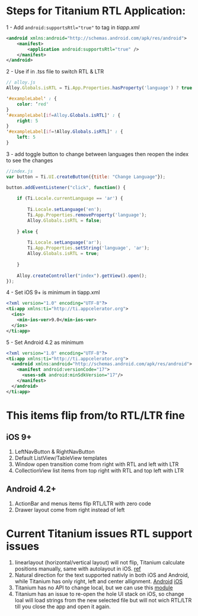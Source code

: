 # Steps for Titanium RTL Application:

1 - Add `android:supportsRtl="true"` to <application> tag in _tiapp.xml_
```xml
<android xmlns:android="http://schemas.android.com/apk/res/android">
    <manifest>
        <application android:supportsRtl="true" />
    </manifest>
</android>
```
2 - Use if in .tss file to switch RTL & LTR
```javascript
// alloy.js
Alloy.Globals.isRTL = Ti.App.Properties.hasProperty('language') ? true : false;
```
```css
'#exampleLabel' : {
	color: ‘red'
}
'#exampleLabel[if=Alloy.Globals.isRTL]' : {
	right: 5
}
'#exampleLabel[if=!Alloy.Globals.isRTL]' : {
	left: 5
}
```
3 - add toggle button to change between languages then reopen the index to see the changes
```javascript
//index.js
var button = Ti.UI.createButton({title: "Change Language"});

button.addEventListener("click", function() {
	
	if (Ti.Locale.currentLanguage == 'ar') {
	
		Ti.Locale.setLanguage('en');
		Ti.App.Properties.removeProperty('language');
		Alloy.Globals.isRTL = false;
		
	} else {
	
		Ti.Locale.setLanguage('ar');
		Ti.App.Properties.setString('language', 'ar');
		Alloy.Globals.isRTL = true;
		
	}
	
	Alloy.createController("index").getView().open();
});
```

4 - Set iOS 9+ is minimum in tiapp.xml
```xml
<?xml version="1.0" encoding="UTF-8"?>
<ti:app xmlns:ti="http://ti.appcelerator.org">
  <ios>
    <min-ios-ver>9.0</min-ios-ver>
  </ios>
</ti:app>
```
5 - Set Android 4.2 as minimum
```xml
<?xml version="1.0" encoding="UTF-8"?>
<ti:app xmlns:ti="http://ti.appcelerator.org">
  <android xmlns:android="http://schemas.android.com/apk/res/android">
    <manifest android:versionCode="17">
      <uses-sdk android:minSdkVersion="17"/>
    </manifest>
  </android>
</ti:app>
```

# This items flip from/to RTL/LTR fine
## iOS 9+
1. LeftNavButton & RightNavButton
2. Default ListView/TableView templates
3. Window open transition come from right with RTL and left with LTR
4. CollectionView list items from top right with RTL and top left with LTR

## Android 4.2+
1. ActionBar and menus items flip RTL/LTR with zero code
2. Drawer layout come from right instead of left


# Current Titanium issues RTL support issues
1. linearlayout (horizontal/vertical layout) will not flip, Titanium calculate positions manually, same with autolayout in iOS. [ref](http://android-developers.blogspot.com.eg/2013/03/native-rtl-support-in-android-42.html)
2. Natural direction for the text supported nativly in both iOS and Android, while Titanium has only right, left and center allignment. [Android](https://developer.android.com/reference/android/view/View.html#attr_android:textDirection) [iOS](https://developer.apple.com/reference/uikit/uilabel/1620541-textalignment)
3. Titanium has no API to change local, but we can use this [module](http://shareourideas.com/2013/12/02/titanium-locale-module-for-both-android-and-ios/)
4. Titanium has an issue to re-open the hole UI stack on iOS, so change loal will load strings from the new selected file but will not wich RTL/LTR till you close the app and open it again.
